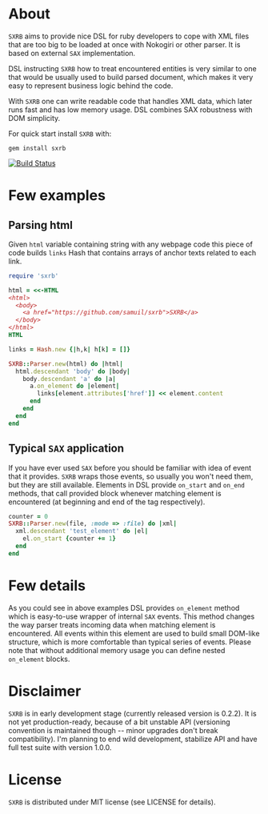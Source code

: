 About
=====

`SXRB` aims to provide nice DSL for ruby developers to cope with XML files that
are too big to be loaded at once with Nokogiri or other parser. It is based on
external `SAX` implementation.

DSL instructing `SXRB` how to treat encountered entities is very similar to one
that would be usually used to build parsed document, which makes it very easy
to represent business logic behind the code.

With `SXRB` one can write readable code that handles XML data, which later runs
fast and has low memory usage. DSL combines SAX robustness with DOM simplicity.

For quick start install `SXRB` with:

    gem install sxrb

[![Build Status](https://secure.travis-ci.org/samuil/sxrb.png)](http://travis-ci.org/samuil/sxrb)

Few examples
=============

Parsing html
------------

Given `html` variable containing string with any webpage code this piece of
code builds `links` Hash that contains arrays of anchor texts related to each
link.

```ruby
require 'sxrb'

html = <<-HTML
<html>
  <body>
    <a href="https://github.com/samuil/sxrb">SXRB</a>
  </body>
</html>
HTML

links = Hash.new {|h,k| h[k] = []}

SXRB::Parser.new(html) do |html|
  html.descendant 'body' do |body|
    body.descendant 'a' do |a|
      a.on_element do |element|
        links[element.attributes['href']] << element.content
      end
    end
  end
end
```

Typical `SAX` application
-------------------------

If you have ever used `SAX` before you should be familiar with idea of event
that it provides. `SXRB` wraps those events, so usually you won't need them,
but they are still available. Elements in DSL provide `on_start` and `on_end`
methods, that call provided block whenever matching element is encountered (at
beginning and end of the tag respectively).

```ruby
counter = 0
SXRB::Parser.new(file, :mode => :file) do |xml|
  xml.descendant 'test_element' do |el|
    el.on_start {counter += 1}
  end
end
```

Few details
==============

As you could see in above examples DSL provides `on_element` method which is
easy-to-use wrapper of internal `SAX` events. This method changes the way
parser treats incoming data when matching element is encountered. All events
within this element are used to build small DOM-like structure, which is more
comfortable than typical series of events. Please note that without additional
memory usage you can define nested `on_element` blocks.

Disclaimer
==========

`SXRB` is in early development stage (currently released version is 0.2.2). It is not yet
production-ready, because of a bit unstable API (versioning convention is
maintained though -- minor upgrades don't break compatibility). I'm planning to
end wild development, stabilize API and have full test suite with version 1.0.0.

License
=======

`SXRB` is distributed under MIT license (see LICENSE for details).
